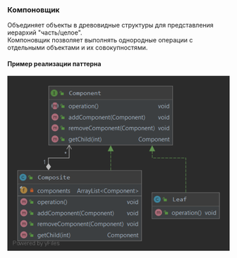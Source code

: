 ### Компоновщик
Объединяет объекты в древовидные структуры для представления иерархий "часть/целое".\
Компоновщик позволяет выполнять однородные операции с отдельными объектами и их совокупностями.
#### Пример реализации паттерна
![UML](UML.png)
